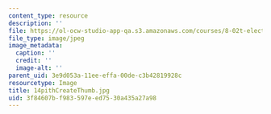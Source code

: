 ```yaml
---
content_type: resource
description: ''
file: https://ol-ocw-studio-app-qa.s3.amazonaws.com/courses/8-02t-electricity-and-magnetism-spring-2005/3f84607bf983597eed7530a435a27a98_14pithCreateThumb.jpg
file_type: image/jpeg
image_metadata:
  caption: ''
  credit: ''
  image-alt: ''
parent_uid: 3e9d053a-11ee-effa-00de-c3b42819928c
resourcetype: Image
title: 14pithCreateThumb.jpg
uid: 3f84607b-f983-597e-ed75-30a435a27a98
---
```

